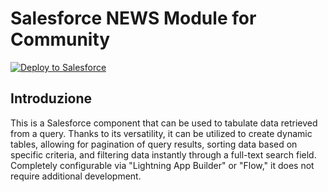 # Salesforce NEWS Module for Community

<a href="https://githubsfdeploy.herokuapp.com?owner=iNardex&repo=salesforce-community-news-module&ref=main">
  <img alt="Deploy to Salesforce"
       src="https://raw.githubusercontent.com/afawcett/githubsfdeploy/master/src/main/webapp/resources/img/deploy.png">
</a>

Introduzione
---------------

This is a Salesforce component that can be used to tabulate data retrieved from a query. Thanks to its versatility, it can be utilized to create dynamic tables, allowing for pagination of query results, sorting data based on specific criteria, and filtering data instantly through a full-text search field. Completely configurable via "Lightning App Builder" or "Flow," it does not require additional development.
